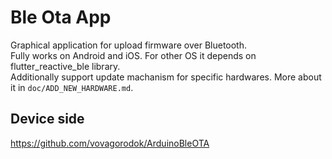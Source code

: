 # Ble Ota App
Graphical application for upload firmware over Bluetooth.\
Fully works on Android and iOS. For other OS it depends on flutter_reactive_ble library.\
Additionally support update machanism for specific hardwares. More about it in `doc/ADD_NEW_HARDWARE.md`.

## Device side
https://github.com/vovagorodok/ArduinoBleOTA

